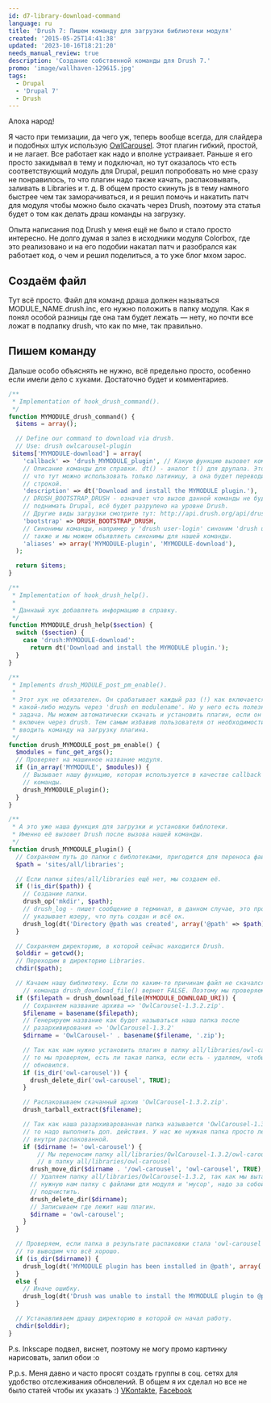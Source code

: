 ```yaml
---
id: d7-library-download-command
language: ru
title: 'Drush 7: Пишем команду для загрузки библиотеки модуля'
created: '2015-05-25T14:41:38'
updated: '2023-10-16T18:21:20'
needs_manual_review: true
description: 'Создание собственной команды для Drush 7.'
promo: 'image/wallhaven-129615.jpg'
tags:
  - Drupal
  - 'Drupal 7'
  - Drush
---
```


Алоха народ!

Я часто при темизации, да чего уж, теперь вообще всегда, для слайдера и подобных штук использую [OwlCarousel](http://owlgraphic.com/owlcarousel/). Этот плагин гибкий, простой, и не лагает. Все работает как надо и вполне устраивает. Раньше я его просто закидывал в тему и подключал, но тут оказалось что есть соответствующий модуль для Drupal, решил попробовать но мне сразу не понравилось, то что плагин надо также качать, распаковывать, заливать в Libraries и т. д. В общем просто скинуть js в тему намного быстрее чем так заморачиваться, и я решил помочь и накатить патч для модуля чтобы можно было скачать через Drush, поэтому эта статья будет о том как делать драш команды на загрузку.

Опыта написания под Drush у меня ещё не было и стало просто интересно. Не долго думая я залез в исходники модуля Colorbox, где это реализовано и на его подобии накатал патч и разобрался как работает код, о чем и решил поделиться, а то уже блог мхом зарос.


## Создаём файл


Тут всё просто. Файл для команд драша должен называться MODULE_NAME.drush.inc, его нужно положить в папку модуля. Как я понял особой разницы где она там будет лежать — нету, но почти все ложат в подпапку drush, что как по мне, так правильно.


## Пишем команду


Дальше особо объяснять не нужно, всё предельно просто, особенно если имели дело с хуками. Достаточно будет и комментариев.




~~~php
/**
 * Implementation of hook_drush_command().
 */
function MYMODULE_drush_command() {
  $items = array();

  // Define our command to download via drush.
  // Use: drush owlcarousel-plugin
 $items['MYMODULE-download'] = array(
    'callback' => 'drush_MYMODULE_plugin', // Какую функцию вызовет команда.
    // Описание команды для справки. dt() - аналог t() для друпала. Это значит
    // что тут можно использовать только латиницу, а она будет переводимой
    // строкой.
    'description' => dt('Download and install the MYMODULE plugin.'),
    // DRUSH_BOOTSTRAP_DRUSH - означает что вызов данной команды не будет
    // поднимать Drupal, всё будет разрулено на уровне Drush.
    // Другие виды загрузки смотрите тут: http://api.drush.org/api/drush/includes%21bootstrap.inc/6.x
    'bootstrap' => DRUSH_BOOTSTRAP_DRUSH,
    // Синонимы команды, например у 'drush user-login' синоним 'drush uli',
    // также и мы можем объявляеть синонимы для нашей команды.
    'aliases' => array('MYMODULE-plugin', 'MYMODULE-download'),
  );

  return $items;
}

/**
 * Implementation of hook_drush_help().
 *
 * Даннаый хук добавляеть информацию в справку.
 */
function MYMODULE_drush_help($section) {
  switch ($section) {
    case 'drush:MYMODULE-download':
      return dt('Download and install the MYMODULE plugin.');
  }
}

/**
 * Implements drush_MODULE_post_pm_enable().
 *
 * Этот хук не обязателен. Он срабатывает каждый раз (!) как включается
 * какой-либо модуль через 'drush en modulename'. Но у него есть полезная
 * задача. Мы можем автоматически скачать и установить плагин, если он был
 * включен через drush. Тем самым избавив пользователя от необходимости затем
 * вводить команду на загрузку плагина.
 */
function drush_MYMODULE_post_pm_enable() {
  $modules = func_get_args();
  // Проверяет на машинное название модуля.
  if (in_array('MYMODULE', $modules)) {
  	// Вызывает нашу функцию, которая используется в качестве callback для
  	// команды.
    drush_MYMODULE_plugin();
  }
}

/**
 * А это уже наша функция для загрузки и установки библотеки.
 * Именно её вызовет Drush после вызова нашей команды.
 */
function drush_MYMODULE_plugin() {
  // Сохраняем путь до папки с библотеками, пригодится для переноса файлов.
  $path = 'sites/all/libraries';

  // Если папки sites/all/libraries ещё нет, мы создаем её.
  if (!is_dir($path)) {
  	// Создание папки.
    drush_op('mkdir', $path);
    // drush_log - пишет сообщение в терминал, в данном случае, это просто
    // указывает юзеру, что путь создан и всё ок.
    drush_log(dt('Directory @path was created', array('@path' => $path)), 'notice');
  }

  // Сохраняем директорию, в которой сейчас находится Drush.
  $olddir = getcwd();
  // Переходим в директорию Libraries.
  chdir($path);

  // Качаем нашу библиотеку. Если по каким-то причинам файл не скачался,
 	// команда drush_download_file() вернет FALSE. Поэтому мы проверяем загрузку.
  if ($filepath = drush_download_file(MYMODULE_DOWNLOAD_URI)) {
    // Сохраняем название архива => 'OwlCarousel-1.3.2.zip'.
    $filename = basename($filepath);
    // Генерируем название как будет называться наша папка после
    // разархивирования => 'OwlCarousel-1.3.2'
    $dirname = 'OwlCarousel-' . basename($filename, '.zip');

    // Так как нам нужно установить плагин в папку all/libraries/owl-carousel
    // то мы проверяем, есть ли такая папка, если есть - удаляем, чтобы плашин
    // обновился.
    if (is_dir('owl-carousel')) {
      drush_delete_dir('owl-carousel', TRUE);
    }

    // Распаковываем скачанный архив 'OwlCarousel-1.3.2.zip'.
    drush_tarball_extract($filename);

    // Так как наша разархиварованная папка называется 'OwlCarousel-1.3.2',
    // то надо выполнить доп. действия. У нас же нужная папка просто лежит
    // внутри распакованной.
    if ($dirname != 'owl-carousel') {
    	// Мы переносим папку all/libraries/OwlCarousel-1.3.2/owl-carousel
    	// в папку all/libraries/owl-carousel
      drush_move_dir($dirname . '/owl-carousel', 'owl-carousel', TRUE);
      // Удаляем папку all/libraries/OwlCarousel-1.3.2, так как мы вытащили
      // нужную нам папку с файлами для модуля и 'мусор', надо за собой
      // подчистить.
      drush_delete_dir($dirname);
      // Записываем где лежит наш плагин.
      $dirname = 'owl-carousel';
    }
  }

  // Проверяем, если папка в результате распаковки стала 'owl-carousel',
  // то выводим что всё хорошо.
  if (is_dir($dirname)) {
    drush_log(dt('MYMODULE plugin has been installed in @path', array('@path' => $path)), 'success');
  }
  else {
  	// Иначе ошибку.
    drush_log(dt('Drush was unable to install the MYMODULE plugin to @path', array('@path' => $path)), 'error');
  }

  // Устанавливаем драшу директорию в которой он начал работу.
  chdir($olddir);
}
~~~

P.s. Inkscape подвел, виснет, поэтому не могу промо картинку нарисовать, залил обои :о

P.p.s. Меня давно и часто просят создать группы в соц. сетях для удобство отслеживания обновлений. В общем я их сделал но все не было статей чтобы их указать :) [VKontakte](https://vk.com/niklannet), [Facebook](https://www.facebook.com/pages/Niklannet/)

